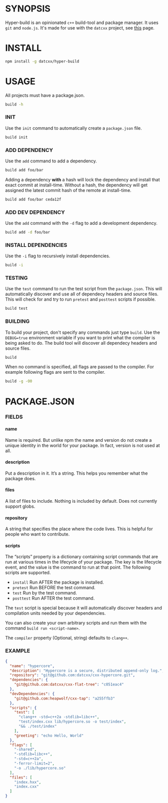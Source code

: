 # SYNOPSIS

Hyper-build is an opinionated `c++` build-tool and package manager. It uses
`git` and `node.js`. It's made for use with the `datcxx` project, see [this][0]
page.

# INSTALL

```bash
npm install -g datcxx/hyper-build
```

# USAGE
All projects must have a package.json.

```bash
build -h
```

### INIT
Use the `init` command to automatically create a `package.json` file.

```bash
build init
```

### ADD DEPENDENCY
Use the `add` command to add a dependency.

```bash
build add foo/bar
```

Adding a dependency **with** a hash will lock the dependency and
install that exact commit at install-time. Without a hash, the dependency
will get assigned the latest commit hash of the remote at install-time.

```bash
build add foo/bar ceda12f
```

### ADD DEV DEPENDENCY
Use the `add` command with the `-d` flag to add a development dependency.

```bash
build add -d foo/bar
```

### INSTALL DEPENDENCIES
Use the `-i` flag to recursively install dependencies.

```bash
build -i
```

### TESTING
Use the `test` command to run the test script from the `package.json`. This will
automatically discover and use all of dependecy headers and source files. This
will check for and try to run `pretest` and `posttest` scripts if possible.

```bash
build test
```

### BUILDING
To build your project, don't specify any commands just type `build`. Use the
`DEBUG=true` environment variable if you want to print what the compiler is
being asked to do. The build tool will discover all dependecy headers and source
files.

```bash
build
```

When no command is specified, all flags are passed to the compiler. For example
following flags are sent to the compiler.

```bash
build -g -O0
```

# PACKAGE.JSON

### FIELDS

#### name
Name is required. But unlike npm the name and version do not create a unique
identity in the world for your package. In fact, version is not used at all.

#### description
Put a description in it. It’s a string. This helps you remember what the package
does.

#### files
A list of files to include. Nothing is included by default. Does not currently
support globs.

#### repository
A string that specifies the place where the code lives. This is helpful for
people who want to contribute.

#### scripts
The “scripts” property is a dictionary containing script commands that are run 
at various times in the lifecycle of your package. The key is the lifecycle
event, and the value is the command to run at that point. The following scripts
are supported.

- `install` Run AFTER the package is installed.
- `pretest` Run BEFORE the test command.
- `test` Run by the test command.
- `posttest` Run AFTER the test command.

The `test` script is special because it will automatically discover headers
and compilation units needed by your dependencies.

You can also create your own arbitrary scripts and run them with the command
`build run <script-name>`.

The `compiler` property (Optional, string) defaults to `clang++`.

### EXAMPLE

```json
{
  "name": "hypercore",
  "description": "Hypercore is a secure, distributed append-only log.",
  "repository": "git@github.com:datcxx/cxx-hypercore.git",
  "dependencies": {
    "git@github.com:datcxx/cxx-flat-tree": "c051eac4"
  },
  "devDependencies": {
    "git@github.com:heapwolf/cxx-tap": "a255ffb3"
  },
  "scripts": {
    "test": [
      "clang++ -std=c++2a -stdlib=libc++",
      "test/index.cxx lib/hypercore.so -o test/index",
      "&& ./test/index"
    ],
    "greeting": "echo Hello, World"
  },
  "flags": [
    "-shared",
    "-stdlib=libc++",
    "-std=c++2a",
    "-ferror-limit=2",
    "-o ./lib/hypercore.so"
  ],
  "files": [
    "index.hxx",
    "index.cxx"
  ]
}
```

[0]:https://datcxx.github.io
